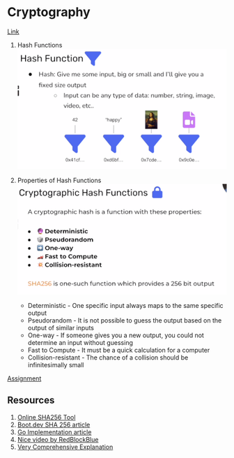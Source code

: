 # Cryptography 
[Link](https://university.alchemy.com/course/ethereum/md/630e3d0a456dc80004ad6b6d)

1. Hash Functions <br>
    ![](assets/2023-05-21-15-27-13.png)
2. Properties of Hash Functions<br>
![](assets/2023-05-21-15-28-43.png)

   *  Deterministic - One specific input always maps to the same specific output
   *  Pseudorandom - It is not possible to guess the output based on the output of similar inputs
   *  One-way - If someone gives you a new output, you could not determine an input without guessing
   *  Fast to Compute - It must be a quick calculation for a computer
   *  Collision-resistant - The chance of a collision should be infinitesimally small

[Assignment](Exercises/1.CryptographicHashes)
## Resources
1. [Online SHA256 Tool](https://emn178.github.io/online-tools/sha256)
2. [Boot.dev SHA 256 article](https://blog.boot.dev/cryptography/how-sha-2-works-step-by-step-sha-256/)
3. [Go Implementation article](https://t-i-show.medium.com/go-implement-sha256-encryption-and-hashing-in-go-77ab85c2560c)
4. [Nice video by RedBlockBlue](https://www.youtube.com/watch?v=orIgy2MjqrA&ab_channel=RedBlockBlue)
5. [Very Comprehensive Explanation](https://www.youtube.com/watch?v=9xs4eWOAG7Y&ab_channel=Xiuminseokie21)